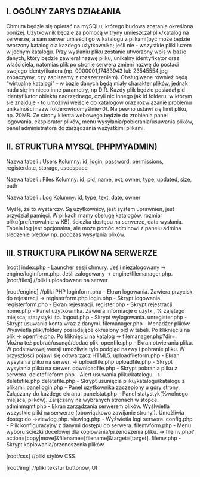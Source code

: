 ## I. OGÓLNY ZARYS DZIAŁANIA
Chmura będzie się opierać na mySQLu, którego budowa zostanie określona poniżej. Użytkownik będzie za pomocą witryny umieszczał plik/katalog na serwerze, a sam serwer umieścli go w katalogu z plikami(być może będzie tworzony katalog dla kazdego użytkownika; jeśli nie - wszystkie pliki luzem w jednym katalogu. Przy wysłaniu pliku zostanie utworzony wpis w bazie danych, który będzie zawierał nazwę pliku, unikalny identyfikator oraz właściciela, natomias plik po stronie serwera zmieni nazwę do postaci swojego identyfikatora (np. 0000001,17483943 lub 23545554.jpg - zobaczymy, czy zapiszemy z rozszerzeniem). Obsługiwane również będą “wirtualne katalogi” - w bazie danych będą miały charakter plików, jednak nada się im nieco inne parametry, np DIR. Każdy plik będzie posiadał pid - identyfikator obiektu nadrzędnego, czyli nic innego jak id folderu, w którym sie znajduje - to umożliwi wejście do katalogów oraz rozwiązanie problemu unikalności nazw folderów(domyślnie=0). Na pewno ustawi się limit pliku, np. 20MB. Ze strony klienta webowego będzie do zrobienia panel logowania, eksplorator plików, menu wysyłania/pobierania/usuwania plików, panel administratora do zarządzania wszystkimi plikami.

## II. STRUKTURA MYSQL (PHPMYADMIN)
Nazwa tabeli : Users
Kolumny: id, login, password, permissions, registerdate, storage, usedspace

Nazwa tabeli : Files
Kolumny: id, pid, name, ext, owner, type, updated, size, path

Nazwa tabeli : Log
Kolumny: id, type, text, date, owner

Myślę, że to wystarczy. Są użytkownicy, jest system uprawnień, jest przydział pamięci. W plikach mamy obsługę katalogów, rozmiar pliku(preferowalnie w KB), ścieżka dostępu na serwerze, data wysłania.
Tabela log jest opcjonalna, ale może pomóc adminowi z panelu admina śledzenie błędów np. podczas wysyłania plików.

## III. STRUKTURA PLIKÓW NA SERWERZE
[root]
index.php - Launcher sesji chmury. Jeśli niezalogowany -> engine/loginform.php. Jeśli 			zalogowany -> engine/filemanager.php.
[root/files] //pliki uploadowane na serwer


[root/engine] //pliki PHP
loginform.php - Ekran logowania. Zawiera przycisk do rejestracji -> registerform.php
login.php - Skrypt logowania.
registerform.php - Ekran rejestracji.
register.php - Skrypt rejestracji.
home.php - Panel użytkownika. Zawiera informacje o użytk., % zajętego miejsca, statystyki 		itp.
logout.php - Skrypt wylogowania.
unregister.php - Skrypt usuwania konta wraz z danymi.
filemanager.php - Menadżer plików. Wyświetla pliki/foldery posiadające określony pid w 		tabeli. Po kliknięciu na plik -> openfile.php. Po kliknięciu na katalog -> 					filemanager.php?dir=<pid>. Można też pobrać/usunąć/dodać plik.
openfile.php - Ekran otwierania pliku. W podstawowej wersji umożliwia tylo podgląd nazwy 		i pobranie pliku. W przyszłości pojawi się odtwarzacz HTML5.
uploadfileform.php - Ekran wysyłania pliku na serwer. -> uploadfile.php
uploadfile.php - Skrypt wysyłania pliku na serwer.
downloadfile.php - Skrypt pobrania pliku z serwera.
deletefileform.php - Alert usuwania pliku/katalogu. -> deletefile.php
deletefile.php - Skrypt usunięcia pliku/katalogu/katalogu z plikami.
panellogin.php - Panel użytkownika zaczepiony u góry strony. Załączany do każdego 			ekranu.
panelstat.php - Panel statystyk(%wolnego miejsca, plików). Załączany na wybranych 		stronach w stopce.
adminmgmt.php - Ekran zarządzania serwerem plików. Wyślwietla wszystkie pliki na 			serwerze (obowiązkowo zawijanie strony!). Umożliwia dostęp do ->viewlog.php.
viewlog.php - Wyświetla logi serwera.
config.php - Plik konfiguracyjny z danymi dostępu do serwera.
filemvform.php - Menu wyboru ścieżki docelowej dla kopiowania/przenoszenia pliku. -> 		filemv.php?action=[copy|move]&filename=[filename]&target=[target].
filemv.php - Skrypt kopiowania/przenoszenia plików.


[root/css] //pliki stylów CSS


[root/img] //pliki tekstur buttonów, UI
